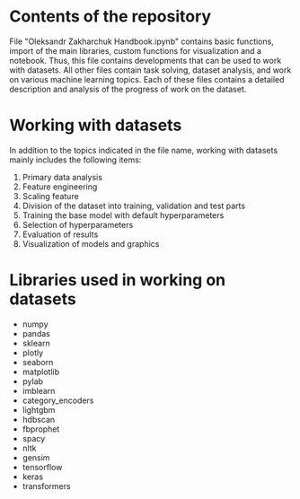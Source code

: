 # Contents of the repository

File "Oleksandr Zakharchuk Handbook.ipynb" contains basic functions, import of the main libraries, custom functions for visualization and a notebook. Thus, this file contains developments that can be used to work with datasets. All other files contain task solving, dataset analysis, and work on various machine learning topics. Each of these files contains a detailed description and analysis of the progress of work on the dataset.

# Working with datasets

In addition to the topics indicated in the file name, working with datasets mainly includes the following items:
1. Primary data analysis
2. Feature engineering
3. Scaling feature
4. Division of the dataset into training, validation and test parts
5. Training the base model with default hyperparameters
6. Selection of hyperparameters
7. Evaluation of results
8. Visualization of models and graphics

# Libraries used in working on datasets

- numpy
- pandas
- sklearn
- plotly
- seaborn
- matplotlib
- pylab
- imblearn
- category_encoders
- lightgbm
- hdbscan
- fbprophet
- spacy
- nltk
- gensim
- tensorflow
- keras
- transformers
